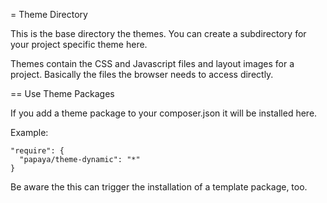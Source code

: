 = Theme Directory

This is the base directory the themes. You can create a subdirectory
for your project specific theme here.

Themes contain the CSS and Javascript files and layout images for a
project. Basically the files the browser needs to access directly.

== Use Theme Packages

If you add a theme package to your composer.json it will be installed here.

Example:

    "require": {
      "papaya/theme-dynamic": "*"
    }

Be aware the this can trigger the installation of a template package, too.
